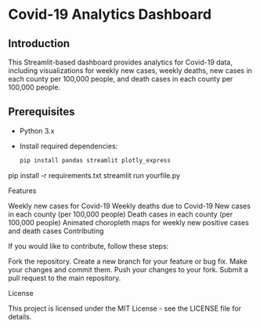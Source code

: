# Covid-19 Analytics Dashboard

## Introduction

This Streamlit-based dashboard provides analytics for Covid-19 data, including visualizations for weekly new cases, weekly deaths, new cases in each county per 100,000 people, and death cases in each county per 100,000 people.

## Prerequisites

- Python 3.x
- Install required dependencies:

  ```bash
  pip install pandas streamlit plotly_express
pip install -r requirements.txt
streamlit run yourfile.py

Features

Weekly new cases for Covid-19
Weekly deaths due to Covid-19
New cases in each county (per 100,000 people)
Death cases in each county (per 100,000 people)
Animated choropleth maps for weekly new positive cases and death cases
Contributing

If you would like to contribute, follow these steps:

Fork the repository.
Create a new branch for your feature or bug fix.
Make your changes and commit them.
Push your changes to your fork.
Submit a pull request to the main repository.

License

This project is licensed under the MIT License - see the LICENSE file for details.
